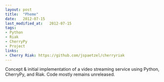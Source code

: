 ```yaml
---
layout: post
title:  "Pheme"
date:   2012-07-15
last_modified_at:   2012-07-15
tags:
- Python
- Riak
- CherryPy
- Project
links:
- Cherry Riak: https://github.com/jspaetzel/cherryriak
---
```


Concept & initial implementation of a video streaming service using Python, CherryPy, and Riak. Code mostly remains unreleased.
